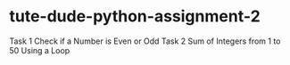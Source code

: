 # tute-dude-python-assignment-2
Task 1 Check if a Number is Even or Odd
Task 2  Sum of Integers from 1 to 50 Using a Loop
